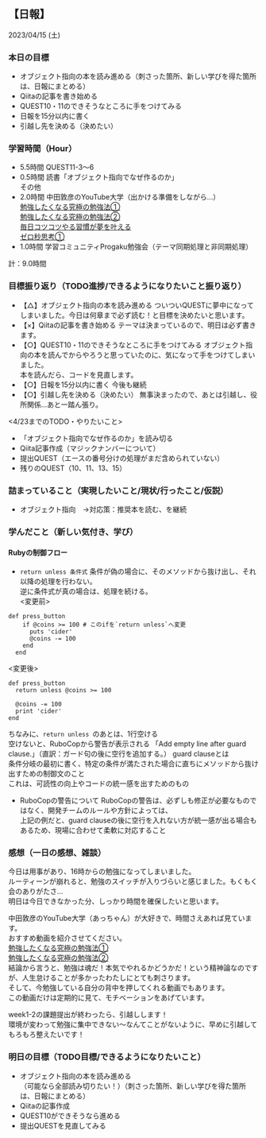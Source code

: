 ## 【日報】
2023/04/15 (土)
<br>

### 本日の目標
- オブジェクト指向の本を読み進める（刺さった箇所、新しい学びを得た箇所は、日報にまとめる）
- Qiitaの記事を書き始める
- QUEST10・11のできそうなところに手をつけてみる
- 日報を15分以内に書く
- 引越し先を決める（決めたい）

### 学習時間（Hour）
- 5.5時間 QUEST11-3〜6
- 0.5時間 読書「オブジェクト指向でなぜ作るのか」  
その他
- 2.0時間 中田敦彦のYouTube大学（出かける準備をしながら…）  
[勉強したくなる究極の勉強法①](https://www.youtube.com/watch?v=Uir0ZI60EzI&t=556s)  
[勉強したくなる究極の勉強法②](https://www.youtube.com/watch?v=HdZCbqKskW4)  
[毎日コツコツやる習慣が夢を叶える](https://www.youtube.com/watch?v=pWrBHcQ7YlE)  
[ゼロ秒思考①](https://www.youtube.com/watch?v=qyI8Fx-sgW8)  
- 1.0時間 学習コミュニティProgaku勉強会（テーマ同期処理と非同期処理）

計：9.0時間

### 目標振り返り（TODO進捗/できるようになりたいこと振り返り）
- 【△】オブジェクト指向の本を読み進める
ついついQUESTに夢中になってしまいました。今日は何章まで必ず読む！と目標を決めたいと思います。
- 【×】Qiitaの記事を書き始める
テーマは決まっているので、明日は必ず書きます。
- 【○】QUEST10・11のできそうなところに手をつけてみる
オブジェクト指向の本を読んでからやろうと思っていたのに、気になって手をつけてしまいました。  
本を読んだら、コードを見直します。
- 【○】日報を15分以内に書く
今後も継続
- 【○】引越し先を決める（決めたい）
無事決まったので、あとは引越し、役所関係…あと一踏ん張り。  

<4/23までのTODO・やりたいこと>  
- 「オブジェクト指向でなぜ作るのか」を読み切る
- Qiita記事作成（マジックナンバーについて）
- 提出QUEST（エースの番号分けの処理がまだ含められていない）
- 残りのQUEST（10、11、13、15）

### 詰まっていること（実現したいこと/現状/行ったこと/仮説）
- オブジェクト指向　→対応策：推奨本を読む、を継続

### 学んだこと（新しい気付き、学び）

#### Rubyの制御フロー
- `return unless 条件式`
条件が偽の場合に、そのメソッドから抜け出し、それ以降の処理を行わない。  
逆に条件式が真の場合は、処理を続ける。  
<変更前>
```
def press_button
    if @coins >= 100 # このifを`return unless`へ変更
      puts 'cider'
      @coins -= 100
    end
  end
```
<変更後>
```
def press_button
  return unless @coins >= 100

  @coins -= 100
  print 'cider'
end
```
ちなみに、`return unless `のあとは、1行空ける  
空けないと、RuboCopから警告が表示される
「Add empty line after guard clause.」（直訳：ガード句の後に空行を追加する。）
guard clauseとは  
条件分岐の最初に書く、特定の条件が満たされた場合に直ちにメソッドから抜け出すための制御文のこと  
これは、可読性の向上やコードの統一感を出すためのもの  

- RuboCopの警告について
RuboCopの警告は、必ずしも修正が必要なものではなく、開発チームのルールや方針によっては、  
上記の例だと、guard clauseの後に空行を入れない方が統一感が出る場合もあるため、現場に合わせて柔軟に対応すること  

### 感想（一日の感想、雑談）
今日は用事があり、16時からの勉強になってしまいました。  
ルーティーンが崩れると、勉強のスイッチが入りづらいと感じました。もくもく会のありがたさ…  
明日は今日できなかった分、しっかり時間を確保したいと思います。  

中田敦彦のYouTube大学（あっちゃん）が大好きで、時間さえあれば見ています。  
おすすめ動画を紹介させてください。  
[勉強したくなる究極の勉強法①](https://www.youtube.com/watch?v=Uir0ZI60EzI&t=556s)  
[勉強したくなる究極の勉強法②](https://www.youtube.com/watch?v=HdZCbqKskW4)  
結論から言うと、勉強は魂だ！本気でやれるかどうかだ！という精神論なのですが、人生怠けることが多かったわたしにとても刺さります。  
そして、今勉強している自分の背中を押してくれる動画でもあります。  
この動画だけは定期的に見て、モチベーションをあげています。  

week1-2の課題提出が終わったら、引越しします！  
環境が変わって勉強に集中できない〜なんてことがないように、早めに引越してもろもろ整えたいです！

### 明日の目標（TODO目標/できるようになりたいこと）
- オブジェクト指向の本を読み進める  
（可能なら全部読み切りたい！）（刺さった箇所、新しい学びを得た箇所は、日報にまとめる）
- Qiitaの記事作成
- QUEST10ができそうなら進める
- 提出QUESTを見直してみる
